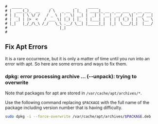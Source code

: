 ```text
#  _____ _           _          _     _____
# |  ___(_)_  __    / \   _ __ | |_  | ____|_ __ _ __ ___  _ __ ___
# | |_  | \ \/ /   / _ \ | '_ \| __| |  _| | '__| '__/ _ \| '__/ __|
# |  _| | |>  <   / ___ \| |_) | |_  | |___| |  | | | (_) | |  \__ \
# |_|   |_/_/\_\ /_/   \_\ .__/ \__| |_____|_|  |_|  \___/|_|  |___/
#                        |_|
#
```

## Fix Apt Errors

It is a rare occurrence, but it is only a matter of time until you run into an error with apt. So here are
some errors and ways to fix them.

### dpkg: error processing archive ... (--unpack): trying to overwrite

Note that packages for apt are stored in `/var/cache/apt/archives/*`.

Use the following command replacing `$PACKAGE` with the full name of the package including version number that is having difficulty.

```bash
sudo dpkg -i --force-overwrite /var/cache/apt/archives/$PACKAGE.deb
```
